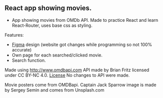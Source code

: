 ## React app showing movies.

- App showing movies from OMDb API. Made to practice React and learn React-Router, uses base css as styling.

Features:

- [Figma](https://www.figma.com/file/71SCoIwbH7vLFdzhm8vsyb/Movies-app?node-id=0%3A1) design (website got changes while programming so not 100% accurate)
- Own page for each searched/clicked movie.
- Search function.

Made using http://www.omdbapi.com API made by Brian Fritz licensed under CC BY-NC 4.0. [License](https://creativecommons.org/licenses/by-nc/4.0/)
No changes to API were made.

Movie posters come from OMDBapi.
Captain Jack Sparrow image is made by Sergey Semin and comes from Unsplash.com
